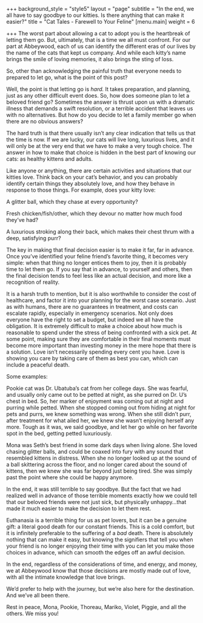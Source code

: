 +++
background_style = "style5"
layout = "page"
subtitle = "In the end, we all have to say goodbye to our kitties.  Is there anything that can make it easier?"
title = "Cat Tales - Farewell to Your Feline"
[menu.main]
weight = 6

+++
The worst part about allowing a cat to adopt you is the heartbreak of letting them go. But, ultimately, that is a time we all must confront. For our part at Abbeywood, each of us can identify the different eras of our lives by the name of the cats that kept us company. And while each kitty’s name brings the smile of loving memories, it also brings the sting of loss.

So, other than acknowledging the painful truth that everyone needs to prepared to let go, what is the point of this post?

Well, the point is that letting go is _hard._ It takes preparation, and planning, just as any other difficult event does. So, how does someone plan to let a beloved friend go? Sometimes the answer is thrust upon us with a dramatic illness that demands a swift resolution, or a terrible accident that leaves us with no alternatives. But how do you decide to let a family member go when there are no obvious answers?

The hard truth is that there usually isn’t any clear indication that tells us that the time is now. If we are lucky, our cats will live long, luxurious lives, and it will only be at the very end that we have to make a very tough choice. The answer in how to make that choice is hidden in the best part of knowing our cats: as healthy kittens and adults.

Like anyone or anything, there are certain activities and situations that our kitties love. Think back on your cat’s behavior, and you can probably identify certain things they absolutely love, and how they behave in response to those things. For example, does your kitty love:

A glitter ball, which they chase at every opportunity?

Fresh chicken/fish/other, which they devour no matter how much food they’ve had?

A luxurious stroking along their back, which makes their chest thrum with a deep, satisfying purr?

The key in making that final decision easier is to make it far, far in advance. Once you’ve identified your feline friend’s favorite thing, it becomes very simple: when that thing no longer entices them to joy, then it is probably time to let them go. If you say that in advance, to yourself and others, then the final decision tends to feel less like an actual decision, and more like a recognition of reality.

It is a harsh truth to mention, but it is also worthwhile to consider the cost of healthcare, and factor it into your planning for the worst case scenario. Just as with humans, there are no guarantees in treatment, and costs can escalate rapidly, especially in emergency scenarios. Not only does everyone have the right to set a budget, but indeed we all have the obligation. It is extremely difficult to make a choice about how much is reasonable to spend under the stress of being confronted with a sick pet. At some point, making sure they are comfortable in their final moments must become more important than investing money in the mere hope that there is a solution. Love isn’t necessarily spending every cent you have. Love is showing you care by taking care of them as best you can, which can include a peaceful death.

Some examples:

Pookie cat was Dr. Ubatuba’s cat from her college days. She was fearful, and usually only came out to be petted at night, as she purred on Dr. U’s chest in bed. So, her marker of enjoyment was coming out at night and purring while petted. When she stopped coming out from hiding at night for pets and purrs, we knew something was wrong. When she still didn’t purr, after treatment for what ailed her, we knew she wasn’t enjoying herself any more. Tough as it was, we said goodbye, and let her go while on her favorite spot in the bed, getting petted luxuriously.

Mona was Seth’s best friend in some dark days when living alone. She loved chasing glitter balls, and could be coaxed into fury with any sound that resembled kittens in distress. When she no longer looked up at the sound of a ball skittering across the floor, and no longer cared about the sound of kittens, then we knew she was far beyond just being tired. She was simply past the point where she could be happy anymore.

In the end, it was still terrible to say goodbye. But the fact that we had realized well in advance of those terrible moments exactly how we could tell that our beloved friends were not just sick, but physically unhappy…that made it much easier to make the decision to let them rest.

Euthanasia is a terrible thing for us as pet lovers, but it can be a genuine gift: a literal good death for our constant friends. This is a cold comfort, but it is infinitely preferable to the suffering of a _bad_ death. There is absolutely nothing that can make it easy, but knowing the signifiers that tell you when your friend is no longer enjoying their time with you can let you make those choices in advance, which can smooth the edges off an awful decision.

In the end, regardless of the considerations of time, and energy, and money, we at Abbeywood know that those decisions are mostly made out of love, with all the intimate knowledge that love brings.

We’d prefer to help with the journey, but we’re also here for the destination. And we’ve all been there.

Rest in peace, Mona, Pookie, Thoreau, Mariko, Violet, Piggie, and all the others. We miss you!